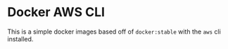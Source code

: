 # Docker AWS CLI #
This is a simple docker images based off of `docker:stable` with the `aws` cli installed.
